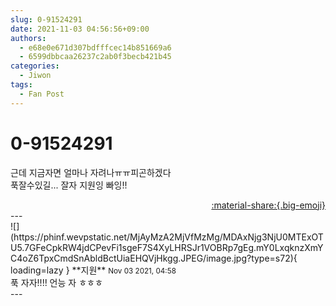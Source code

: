 ```yaml
---
slug: 0-91524291
date: 2021-11-03 04:56:56+09:00
authors:
  - e68e0e671d307bdfffcec14b851669a6
  - 6599dbbcaa26237c2ab0f3becb421b45
categories:
  - Jiwon
tags:
  - Fan Post
---
```


# 0-91524291

<div class="post-container" markdown="1">
<div class="content-container md-sidebar__scrollwrap" markdown="1">

근데 지금자면 얼마나 자려나ㅠㅠ피곤하겠다<br>푹잘수있길...  잘자 지원잉 빠잉!!

</div>
</div>

<div style="text-align: right;" markdown="1">
<a href="https://weverse.io/fromis9/fanpost/0-91524291" style="text-align: right;">:material-share:{.big-emoji}</a>
</div>
---

<div class="comments-container md-sidebar__scrollwrap" markdown="1">
<div class="comment" markdown="1">
<div class='id-container' markdown="1">
![](https://phinf.wevpstatic.net/MjAyMzA2MjVfMzMg/MDAxNjg3NjU0MTExOTU5.7GFeCpkRW4jdCPevFi1sgeF7S4XyLHRSJr1VOBRp7gEg.mY0LxqknzXmYC4oZ6TpxCmdSnAbldBctUiaEHQVjHkgg.JPEG/image.jpg?type=s72){ loading=lazy }
**<span class="artist">지원</span>** <small>Nov 03 2021, 04:58</small><br>
</div>
<div class='comment-body' markdown="1">
푹 자자!!!! 언능 자 ㅎㅎㅎ 
</div>
</div>
</div>
---
